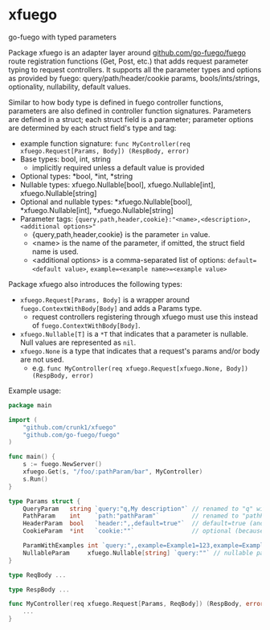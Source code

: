 # xfuego
go-fuego with typed parameters

Package xfuego is an adapter layer around [github.com/go-fuego/fuego](github.com/go-fuego/fuego) route registration functions (Get, Post, etc.)
that adds request parameter typing to request controllers. It supports all the parameter types and options as
provided by fuego: query/path/header/cookie params, bools/ints/strings, optionality, nullability, default values.

Similar to how body type is defined in fuego controller functions, parameters are also defined in controller function
signatures. Parameters are defined in a struct; each struct field is a parameter; parameter options are determined by
each struct field's type and tag:
- example function signature: `func MyController(req xfuego.Request[Params, Body]) (RespBody, error)`
- Base types: bool, int, string 
  - implicitly required unless a default value is provided
- Optional types: *bool, *int, *string
- Nullable types: xfuego.Nullable[bool], xfuego.Nullable[int], xfuego.Nullable[string]
- Optional and nullable types: *xfuego.Nullable[bool], *xfuego.Nullable[int], *xfuego.Nullable[string]
- Parameter tags: `{query,path,header,cookie}:"<name>,<description>,<additional options>"`
  - {query,path,header,cookie} is the parameter `in` value.
  - \<name> is the name of the parameter, if omitted, the struct field name is used.
  - \<additional options> is a comma-separated list of options: `default=<default value>`, `example=<example name>=<example value>`

Package xfuego also introduces the following types:
- `xfuego.Request[Params, Body]` is a wrapper around `fuego.ContextWithBody[Body]` and adds a Params type.
  - request controllers registering through xfuego must use this instead of `fuego.ContextWithBody[Body]`.
- `xfuego.Nullable[T]` is a `*T` that indicates that a parameter is nullable. Null values are represented as `nil`.
- `xfuego.None` is a type that indicates that a request's params and/or body are not used.
  - e.g. `func MyController(req xfuego.Request[xfuego.None, Body]) (RespBody, error)`

Example usage:

```go
package main

import (
	"github.com/crunk1/xfuego"
	"github.com/go-fuego/fuego"
)

func main() {
	s := fuego.NewServer()
	xfuego.Get(s, "/foo/:pathParam/bar", MyController)
	s.Run()
}

type Params struct {
    QueryParam   string `query:"q,My description"` // renamed to "q" with description "My description"
    PathParam    int    `path:"pathParam"`         // renamed to "pathParam", no description
    HeaderParam  bool   `header:",,default=true"`  // default=true (and therefore optional)
    CookieParam  *int   `cookie:""`                // optional (because of pointer) with no default

    ParamWithExamples int `query:",,example=Example1=123,example=Example2=456"` // adds OpenAPI examples: "Example1" and "Example2" as 123 and 456
    NullableParam     xfuego.Nullable[string] `query:""` // nullable parameter
}

type ReqBody ...

type RespBody ...

func MyController(req xfuego.Request[Params, ReqBody]) (RespBody, error) {
    ...
}
```